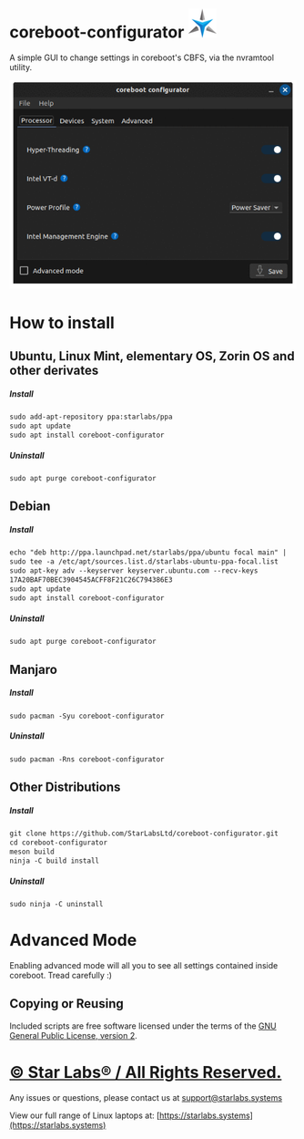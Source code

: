 # coreboot-configurator ![alt text](images/StarLabs_Logo.png "Star Labs Systems")

A simple GUI to change settings in coreboot's CBFS, via the nvramtool utility.

![coreboot-configurator](images/coreboot-configurator.gif)
# How to install
## Ubuntu, Linux Mint, elementary OS, Zorin OS and other derivates
##### Install
```
sudo add-apt-repository ppa:starlabs/ppa
sudo apt update
sudo apt install coreboot-configurator
```
##### Uninstall
```
sudo apt purge coreboot-configurator
```

## Debian
##### Install
```
echo "deb http://ppa.launchpad.net/starlabs/ppa/ubuntu focal main" | sudo tee -a /etc/apt/sources.list.d/starlabs-ubuntu-ppa-focal.list
sudo apt-key adv --keyserver keyserver.ubuntu.com --recv-keys 17A20BAF70BEC3904545ACFF8F21C26C794386E3
sudo apt update
sudo apt install coreboot-configurator
```

##### Uninstall
```
sudo apt purge coreboot-configurator
```

## Manjaro
##### Install
```
sudo pacman -Syu coreboot-configurator
```
##### Uninstall
```
sudo pacman -Rns coreboot-configurator
```

## Other Distributions
##### Install
```
git clone https://github.com/StarLabsLtd/coreboot-configurator.git
cd coreboot-configurator
meson build
ninja -C build install
```
##### Uninstall
```
sudo ninja -C uninstall
```

# Advanced Mode
Enabling advanced mode will all you to see all settings contained inside coreboot. Tread carefully :)

## Copying or Reusing
Included scripts are free software licensed under the terms of the [GNU General Public License, version 2](https://www.gnu.org/licenses/gpl-2.0.txt).

# [© Star Labs® / All Rights Reserved.](https://starlabs.systems)
Any issues or questions, please contact us at [support@starlabs.systems](mailto:supportstarlabs.systems)

View our full range of Linux laptops at: [https://starlabs.systems](https://starlabs.systems)

